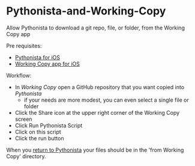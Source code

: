 # Pythonista-and-Working-Copy

Allow Pythonista to download a git repo, file, or folder, from the Working Copy app

Pre requisites:
* [Pythonista for iOS](http://omz-software.com/pythonista/)
* [Working Copy app for iOS](https://workingcopyapp.com)

Workflow:
* In _Working Copy_ open a GitHub repository that you want copied into _Pythonista_
  * if your needs are more modest, you can even select a single file or folder
* Click the Share icon at the upper right corner of the Working Copy screen
* Click Run Pythonista Script
* Click on this script
* Click the run button

When you [return to Pythonista](pythonista://) your files should be in the 'from Working Copy' directory.
